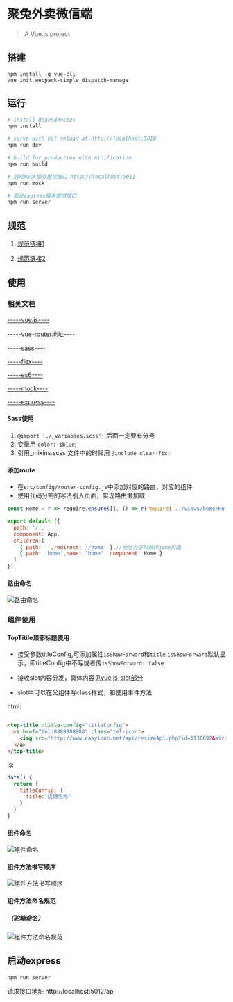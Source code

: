 # 聚兔外卖微信端

> A Vue.js project
## 搭建

```
npm install -g vue-cli
vue init webpack-simple dispatch-manage
```

## 运行

``` bash
# install dependencies
npm install

# serve with hot reload at http://localhost:5010
npm run dev

# build for production with minification
npm run build

# 启动mock服务提供接口 http://localhost:5011
npm run mock

# 启动express服务提供接口
npm run server

```

## 规范

1. [规范链接1](http://www.jianshu.com/p/8d291d823cc0#)

2. [规范链接2](http://zhibimo.com/read/Ashu/front-end-style-guide/css/less.html)

## 使用

### 相关文档
[-----vue.js----](https://cn.vuejs.org/v2/api/)

[-----vue-router地址----](https://router.vuejs.org/zh-cn/index.html)

[-----sass----](http://www.w3cplus.com/sassguide/syntax.html)

[-----flex----](http://www.ruanyifeng.com/blog/2015/07/flex-grammar.html?utm_source=tuicool)

[-----es6----](http://es6.ruanyifeng.com/#docs/symbol)

[-----mock----](http://mockjs.com)

[-----express----](http://www.expressjs.com.cn)

#### Sass使用
 1.  `@import './_variables.scss';` 后面一定要有分号
 2.  变量用 `color: $blue`;
 3.  引用_mixins.scss  文件中的时候用 `@include clear-fix;`


#### 添加route   


  * 在`src/config/router-config.js`中添加对应的路由，对应的组件
  * 使用代码分割的写法引入页面，实现路由懒加载

```javascript
const Home = r => require.ensure([], () => r(require('../views/home/Home')), 'js/Home')//代码分割写法

export default [{
  path: '/',
  component: App,
  children:[
    { path: '',redirect: '/home' },//地址为空时跳转home页面
    { path: 'home',name: 'home', component: Home }
  ]
}]
```
#### 路由命名

![路由命名](http://rainagain.github.io/images/Wx/66522A47-F8EF-4B6E-AAE2-33257D7C7793.png)

### 组件使用

#### TopTitile顶部标题使用

* 接受参数titleConfig,可添加属性`isShowForward`和`title`,`isShowForward`默认显示，即titleConfig中不写或者传`isShowForward: false`

* 接收slot内容分发，具体内容见[vue.js-slot部分](https://cn.vuejs.org/v2/guide/components.html#使用-Slot-分发内容)

* slot中可以在父组件写class样式，和使用事件方法

html:
 ```html

 <top-title :title-config="titleConfig">
   <a href="tel:8888888888" class="tel-icon">
     <img src="http://www.easyicon.net/api/resizeApi.php?id=1136892&size=24" alt="">
   </a>
 </top-title>
 ```
 js:
 ```javascript
 data() {
   return {
     titleConfig: {
       title:'店铺名称'
     }
   }
 }
 ```


#### 组件命名
![组件命名](http://rainagain.github.io/images/Wx/0F6C36EB-CDE6-4C29-BE86-F6448521617C.png)

#### 组件方法书写顺序
![组件方法书写顺序](http://rainagain.github.io/images/Wx/5880B93D-3811-456B-82BE-DE0E39E457C1.png)

#### 组件方法命名规范
##### （驼峰命名）
![组件方法命名规范](http://rainagain.github.io/images/Wx/CE5F212B-5974-4346-964A-634B25739758.png)


## 启动express

`npm run server`

请求接口地址 http://localhost:5012/api
